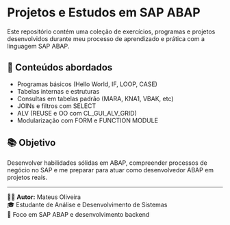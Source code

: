 # Projetos e Estudos em SAP ABAP

Este repositório contém uma coleção de exercícios, programas e projetos desenvolvidos durante meu processo de aprendizado e prática com a linguagem SAP ABAP.

## 📌 Conteúdos abordados

- Programas básicos (Hello World, IF, LOOP, CASE)
- Tabelas internas e estruturas
- Consultas em tabelas padrão (MARA, KNA1, VBAK, etc)
- JOINs e filtros com SELECT
- ALV (REUSE e OO com CL_GUI_ALV_GRID)
- Modularização com FORM e FUNCTION MODULE

## 📚 Objetivo

Desenvolver habilidades sólidas em ABAP, compreender processos de negócio no SAP e me preparar para atuar como desenvolvedor ABAP em projetos reais.

---

🧑‍💼 **Autor:** Mateus Oliveira  
🎓 Estudante de Análise e Desenvolvimento de Sistemas  
📍 Foco em SAP ABAP e desenvolvimento backend
